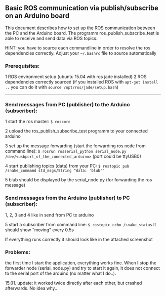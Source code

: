 ## Basic ROS communication via publish/subscribe on an Arduino board

This document describes how to set up the ROS communication between the PC and the Arduino board.
The programm ros_publish_subscribe_test is able to receive and send data via ROS topics.

HINT:
you have to source each commandline in order to resolve the ros dependencies correctly. Adjust your `~/.bashrc` file to source automatically

### Prerequisites:
1 ROS environment setup (ubuntu 15.04 with ros jade installed)
2 ROS dependencies correctly sourced (if you installed ROS with `apt-get install ..` you can do it with `source /opt/ros/jade/setup.bash`)

****
### Send messages from PC (publisher) to the Arduino (subscriber):
1 start the ros master:
`$ roscore`

2 upload the ros_publish_subscribe_test programm to your connected arduino

3 set up the message forwarding (start the forwarding ros node from command line):
`$ rosrun rosserial_python serial_node.py /dev/<usbport_of_the_connected_arduino>`	(port could be ttyUSB0)

4 start publishing topics (data) from your PC:
`$ rostopic pub /snake_command std_msgs/String "data: 'blub'"`

5 blub should be displayed by the serial_node.py (for forwarding the ros message)

### Send messages from the Arduino (publisher) to PC (subscriber):
1, 2, 3 and 4 like in send from PC to arduino

5 start a subscriber from command line:
`$ rostopic echo /snake_status`
It should show "moving" every 0.5s

If everything runs correctly it should look like in the attached screenshot

### Problems:

the first time I start the application, everything works fine. When I stop the forwarder node (serial_node.py) and try to start it again, it does not connect to the serial port of the arduino (no matter what I do..).

15.01. update: it worked twice directly after each other, but crashed afterwards. No idea why..
